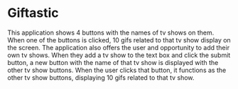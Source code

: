 # Giftastic

This application shows 4 buttons with the names of tv shows on them.  When one of the buttons is clicked, 10 gifs related to that tv show display on the screen.  The application also offers the user and opportunity to add their own tv shows.  When they add a tv show to the text box and click the submit button, a new button with the name of that tv show is displayed with the other tv show buttons.  When the user clicks that button, it functions as the other tv show buttons, displaying 10 gifs related to that tv show.